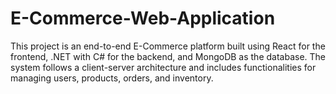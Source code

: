 # E-Commerce-Web-Application
This project is an end-to-end E-Commerce platform built using React for the frontend, .NET with C# for the backend, and MongoDB as the database. The system follows a client-server architecture and includes functionalities for managing users, products, orders, and inventory.
